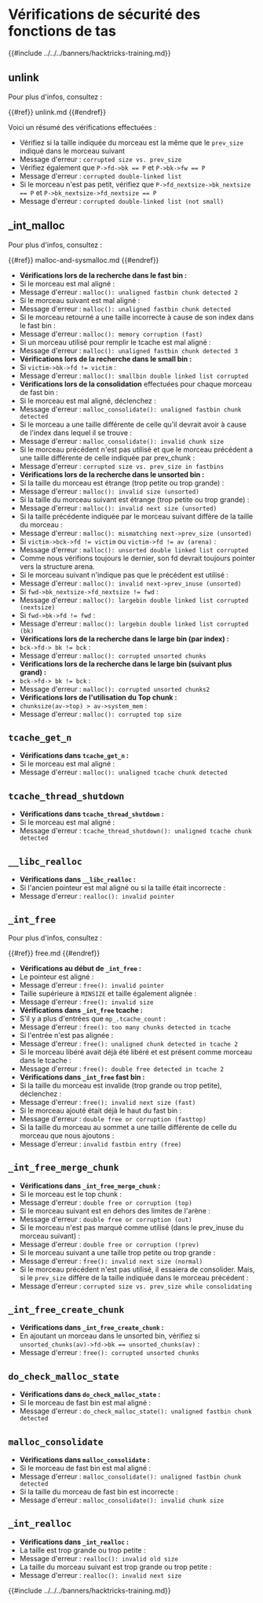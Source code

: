 # Vérifications de sécurité des fonctions de tas

{{#include ../../../banners/hacktricks-training.md}}

## unlink

Pour plus d'infos, consultez :

{{#ref}}
unlink.md
{{#endref}}

Voici un résumé des vérifications effectuées :

- Vérifiez si la taille indiquée du morceau est la même que le `prev_size` indiqué dans le morceau suivant
- Message d'erreur : `corrupted size vs. prev_size`
- Vérifiez également que `P->fd->bk == P` et `P->bk->fw == P`
- Message d'erreur : `corrupted double-linked list`
- Si le morceau n'est pas petit, vérifiez que `P->fd_nextsize->bk_nextsize == P` et `P->bk_nextsize->fd_nextsize == P`
- Message d'erreur : `corrupted double-linked list (not small)`

## \_int_malloc

Pour plus d'infos, consultez :

{{#ref}}
malloc-and-sysmalloc.md
{{#endref}}

- **Vérifications lors de la recherche dans le fast bin :**
- Si le morceau est mal aligné :
- Message d'erreur : `malloc(): unaligned fastbin chunk detected 2`
- Si le morceau suivant est mal aligné :
- Message d'erreur : `malloc(): unaligned fastbin chunk detected`
- Si le morceau retourné a une taille incorrecte à cause de son index dans le fast bin :
- Message d'erreur : `malloc(): memory corruption (fast)`
- Si un morceau utilisé pour remplir le tcache est mal aligné :
- Message d'erreur : `malloc(): unaligned fastbin chunk detected 3`
- **Vérifications lors de la recherche dans le small bin :**
- Si `victim->bk->fd != victim` :
- Message d'erreur : `malloc(): smallbin double linked list corrupted`
- **Vérifications lors de la consolidation** effectuées pour chaque morceau de fast bin :
- Si le morceau est mal aligné, déclenchez :
- Message d'erreur : `malloc_consolidate(): unaligned fastbin chunk detected`
- Si le morceau a une taille différente de celle qu'il devrait avoir à cause de l'index dans lequel il se trouve :
- Message d'erreur : `malloc_consolidate(): invalid chunk size`
- Si le morceau précédent n'est pas utilisé et que le morceau précédent a une taille différente de celle indiquée par prev_chunk :
- Message d'erreur : `corrupted size vs. prev_size in fastbins`
- **Vérifications lors de la recherche dans le unsorted bin :**
- Si la taille du morceau est étrange (trop petite ou trop grande) :
- Message d'erreur : `malloc(): invalid size (unsorted)`
- Si la taille du morceau suivant est étrange (trop petite ou trop grande) :
- Message d'erreur : `malloc(): invalid next size (unsorted)`
- Si la taille précédente indiquée par le morceau suivant diffère de la taille du morceau :
- Message d'erreur : `malloc(): mismatching next->prev_size (unsorted)`
- Si `victim->bck->fd != victim` ou `victim->fd != av (arena)` :
- Message d'erreur : `malloc(): unsorted double linked list corrupted`
- Comme nous vérifions toujours le dernier, son fd devrait toujours pointer vers la structure arena.
- Si le morceau suivant n'indique pas que le précédent est utilisé :
- Message d'erreur : `malloc(): invalid next->prev_inuse (unsorted)`
- Si `fwd->bk_nextsize->fd_nextsize != fwd` :
- Message d'erreur : `malloc(): largebin double linked list corrupted (nextsize)`
- Si `fwd->bk->fd != fwd` :
- Message d'erreur : `malloc(): largebin double linked list corrupted (bk)`
- **Vérifications lors de la recherche dans le large bin (par index) :**
- `bck->fd-> bk != bck` :
- Message d'erreur : `malloc(): corrupted unsorted chunks`
- **Vérifications lors de la recherche dans le large bin (suivant plus grand) :**
- `bck->fd-> bk != bck` :
- Message d'erreur : `malloc(): corrupted unsorted chunks2`
- **Vérifications lors de l'utilisation du Top chunk :**
- `chunksize(av->top) > av->system_mem` :
- Message d'erreur : `malloc(): corrupted top size`

## `tcache_get_n`

- **Vérifications dans `tcache_get_n` :**
- Si le morceau est mal aligné :
- Message d'erreur : `malloc(): unaligned tcache chunk detected`

## `tcache_thread_shutdown`

- **Vérifications dans `tcache_thread_shutdown` :**
- Si le morceau est mal aligné :
- Message d'erreur : `tcache_thread_shutdown(): unaligned tcache chunk detected`

## `__libc_realloc`

- **Vérifications dans `__libc_realloc` :**
- Si l'ancien pointeur est mal aligné ou si la taille était incorrecte :
- Message d'erreur : `realloc(): invalid pointer`

## `_int_free`

Pour plus d'infos, consultez :

{{#ref}}
free.md
{{#endref}}

- **Vérifications au début de `_int_free` :**
- Le pointeur est aligné :
- Message d'erreur : `free(): invalid pointer`
- Taille supérieure à `MINSIZE` et taille également alignée :
- Message d'erreur : `free(): invalid size`
- **Vérifications dans `_int_free` tcache :**
- S'il y a plus d'entrées que `mp_.tcache_count` :
- Message d'erreur : `free(): too many chunks detected in tcache`
- Si l'entrée n'est pas alignée :
- Message d'erreur : `free(): unaligned chunk detected in tcache 2`
- Si le morceau libéré avait déjà été libéré et est présent comme morceau dans le tcache :
- Message d'erreur : `free(): double free detected in tcache 2`
- **Vérifications dans `_int_free` fast bin :**
- Si la taille du morceau est invalide (trop grande ou trop petite), déclenchez :
- Message d'erreur : `free(): invalid next size (fast)`
- Si le morceau ajouté était déjà le haut du fast bin :
- Message d'erreur : `double free or corruption (fasttop)`
- Si la taille du morceau au sommet a une taille différente de celle du morceau que nous ajoutons :
- Message d'erreur : `invalid fastbin entry (free)`

## **`_int_free_merge_chunk`**

- **Vérifications dans `_int_free_merge_chunk` :**
- Si le morceau est le top chunk :
- Message d'erreur : `double free or corruption (top)`
- Si le morceau suivant est en dehors des limites de l'arène :
- Message d'erreur : `double free or corruption (out)`
- Si le morceau n'est pas marqué comme utilisé (dans le prev_inuse du morceau suivant) :
- Message d'erreur : `double free or corruption (!prev)`
- Si le morceau suivant a une taille trop petite ou trop grande :
- Message d'erreur : `free(): invalid next size (normal)`
- Si le morceau précédent n'est pas utilisé, il essaiera de consolider. Mais, si le `prev_size` diffère de la taille indiquée dans le morceau précédent :
- Message d'erreur : `corrupted size vs. prev_size while consolidating`

## **`_int_free_create_chunk`**

- **Vérifications dans `_int_free_create_chunk` :**
- En ajoutant un morceau dans le unsorted bin, vérifiez si `unsorted_chunks(av)->fd->bk == unsorted_chunks(av)` :
- Message d'erreur : `free(): corrupted unsorted chunks`

## `do_check_malloc_state`

- **Vérifications dans `do_check_malloc_state` :**
- Si le morceau de fast bin est mal aligné :
- Message d'erreur : `do_check_malloc_state(): unaligned fastbin chunk detected`

## `malloc_consolidate`

- **Vérifications dans `malloc_consolidate` :**
- Si le morceau de fast bin est mal aligné :
- Message d'erreur : `malloc_consolidate(): unaligned fastbin chunk detected`
- Si la taille du morceau de fast bin est incorrecte :
- Message d'erreur : `malloc_consolidate(): invalid chunk size`

## `_int_realloc`

- **Vérifications dans `_int_realloc` :**
- La taille est trop grande ou trop petite :
- Message d'erreur : `realloc(): invalid old size`
- La taille du morceau suivant est trop grande ou trop petite :
- Message d'erreur : `realloc(): invalid next size`

{{#include ../../../banners/hacktricks-training.md}}
